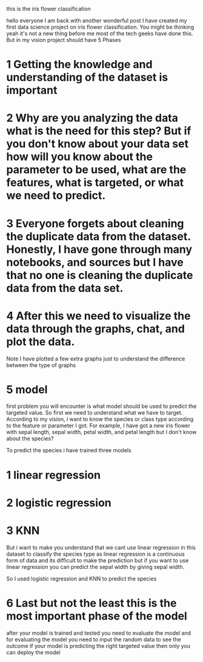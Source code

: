 this is the iris flower classification 

hello everyone I am back with another wonderful post
I have created my first data science project on iris flower classification.
You might be thinking yeah it's not a new thing before me most of the tech geeks have done this. But in my vision project should have 5 Phases
# 1 Getting the knowledge and understanding of the dataset is important
# 2 Why are you analyzing the data what is the need for this step? But if you don't know about your data set how will you know about the parameter to be used, what are the features, what is targeted, or what we need to predict.

# 3 Everyone forgets about cleaning the duplicate data from the dataset. Honestly, I have gone through many notebooks, and sources but I have that no one is cleaning the duplicate data from the data set.

# 4 After this we need to visualize the data through the graphs, chat, and plot the data.
Note I have plotted a few extra graphs just to understand the difference between the type of graphs

# 5 model
first problem you will encounter is what model should be used to predict the targeted value. So first we need to understand what we have to target.
According to my vision, i want to know the species or class type according to the feature or parameter I got.
For example, I have got a new iris flower with sepal length, sepal width, petal width, and petal length but I don't know about the species?

To predict the species i have trained three models
#  1 linear regression
# 2 logistic regression
# 3 KNN

But i want to make you understand that we cant use linear regression in this dataset to classify the species type as linear regression is a continuous form of data and its difficult to make the prediction but if you want to use linear regression you can predict the sepal width by giving sepal width.

So I used logistic regression and KNN to predict the species

# 6 Last but not the least this is the most important phase of the model
after your model is trained and tested you need to evaluate the model and for evaluating the model you need to input the random data to see the outcome if your model is predicting the right targeted value then only you can deploy the model
